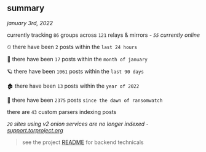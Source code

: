 
## summary
_january 3rd, 2022_

currently tracking `86` groups across `121` relays & mirrors - _`55` currently online_

⏲ there have been `2` posts within the `last 24 hours`

🦈 there have been `17` posts within the `month of january`

🪐 there have been `1061` posts within the `last 90 days`

🏚 there have been `13` posts within the `year of 2022`

🦕 there have been `2375` posts `since the dawn of ransomwatch`

there are `43` custom parsers indexing posts

_`20` sites using v2 onion services are no longer indexed - [support.torproject.org](https://support.torproject.org/onionservices/v2-deprecation/)_

> see the project [README](https://github.com/thetanz/ransomwatch#ransomwatch--) for backend technicals
